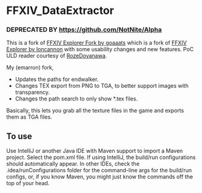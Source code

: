 FFXIV_DataExtractor
===================

### DEPRECATED BY https://github.com/NotNite/Alpha



This is a fork of [FFXIV Explorer Fork by goaaats](https://github.com/goaaats/ffxiv-explorer-fork) which is a fork of [FFXIV Explorer by Ioncannon](https://bitbucket.org/Ioncannon/ffxiv-explorer/overview) with some usability changes and new features.
PoC ULD reader courtesy of [RozeDoyanawa](https://github.com/RozeDoyanawa).

My (emarron) fork,

* Updates the paths for endwalker.
* Changes TEX export from PNG to TGA, to better support images with transparency.
* Changes the path search to only show *.tex files.

Basically, this lets you grab all the texture files in the game and exports them as TGA files.




## To use
Use IntelliJ or another Java IDE with Maven support to import a Maven project.
Select the pom.xml file. If using IntelliJ, the build/run configurations should
automatically appear. In other IDEs, check the .idea/runConfigurations folder
for the command-line args for the build/run configs, or, if you know Maven, you
might just know the commands off the top of your head.
